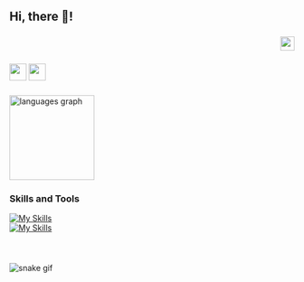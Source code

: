 <h2 align="left">Hi, there 👋!</h2>

###
</div>
<div align="right">
<a href="https://hits.seeyoufarm.com"><img src="https://hits.seeyoufarm.com/api/count/incr/badge.svg?url=https%3A%2F%2Fgithub.com%2Fxxziiko%2Fhit-counter&count_bg=%23555555&title_bg=%23555555&icon=github.svg&icon_color=%23E7E7E7&title=today&edge_flat=true" height="25"/></a>
</div>

###

<div align="left">
 <img src="https://img.shields.io/badge/Velog-20C997?style=flat-square&logo=Velog&logoColor=white" height="30"/>
 <img src="https://img.shields.io/badge/xxziiko@gmail.com-EA4335?style=flat-square&logo=Gmail&logoColor=white" height="30"/>

###

<div align="left">
  <img src="https://github-readme-stats.vercel.app/api/top-langs?username=xxziiko&locale=en&hide_title=false&layout=compact&card_width=320&langs_count=5&theme=flag-india&hide_border=true" height="150" alt="languages graph"  />
<!--   <img src="https://github-readme-stats.vercel.app/api?username=xxziiko&hide_title=false&hide_rank=false&show_icons=true&include_all_commits=true&count_private=true&disable_animations=false&theme=flag-india&locale=en&hide_border=true" height="150" alt="stats graph"/> -->
</div>

### Skills and Tools

[![My Skills](https://skillicons.dev/icons?i=react,ts,js,styledcomponents,sass,vite,supabase,html,css)](https://skillicons.dev) <br/>
[![My Skills](https://skillicons.dev/icons?i=git,github,notion,figma)](https://skillicons.dev)


<br clear="both">



###

![snake gif](https://github.com/xxziiko/xxziiko/blob/output/github-contribution-grid-snake.svg)
 

<br/>


